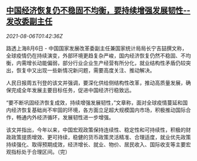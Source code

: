 <!--1628215262000-->
[中国经济恢复仍不稳固不均衡，要持续增强发展韧性--发改委副主任](https://cn.reuters.com/article/china-ndrc-economy-resilience-0806-idCNKBS2F704R)
------

<div><i>2021-08-06T01:42:36Z</i></div><p>路透上海8月6日 - 中国国家发展改革委副主任兼国家统计局局长宁吉喆撰文称，全球疫情仍在持续演变，外部环境更趋复杂严峻，国内经济恢复仍然不稳固、不均衡，内需增长动能偏弱，部分行业企业生产经营有所分化，就业结构性矛盾仍较突出，恢复中又出现一些新情况新问题，需要高度关注、推动解决。</p><p>人民日报周五刊登的该文并强调，要深化供给侧结构性改革，推动高质量发展，确保完成全年发展主要目标任务，促进中国经济行稳致远。</p><p>“要不断巩固经济恢复成效，持续增强发展韧性，”文章称，面对全球疫情蔓延和国内经济恢复基础尚不牢固的环境，各方面立足超大规模国内市场，积极推动国际合作，畅通内外经济循环，发展韧性进一步增强。</p><p>该文并指出，今年以来，中国宏观政策保持连续性、稳定性和可持续性，积极的财政政策提质增效、更可持续，稳健的货币政策灵活精准、合理适度，就业优先政策持续强化、取得预期成效，经济增长、就业、物价、居民收入、国际收支等主要宏观指标处于合理区间。（完）</p>
